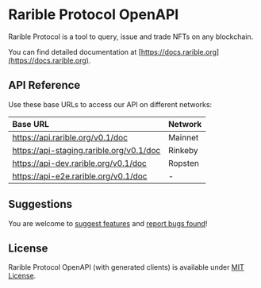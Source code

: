 # Rarible Protocol OpenAPI

Rarible Protocol is a tool to query, issue and trade NFTs on any blockchain.

You can find detailed documentation at [https://docs.rarible.org](https://docs.rarible.org).

## API Reference

Use these base URLs to access our API on different networks:

| Base URL | Network |
| :--- | :--- |
| https://api.rarible.org/v0.1/doc | Mainnet |
| https://api-staging.rarible.org/v0.1/doc | Rinkeby |
| https://api-dev.rarible.org/v0.1/doc | Ropsten |
| https://api-e2e.rarible.org/v0.1/doc | - |

## Suggestions

You are welcome to [suggest features](https://github.com/rarible/protocol/discussions) and [report bugs found](https://github.com/rarible/protocol/issues)!

## License

Rarible Protocol OpenAPI (with generated clients) is available under [MIT License](LICENSE).

